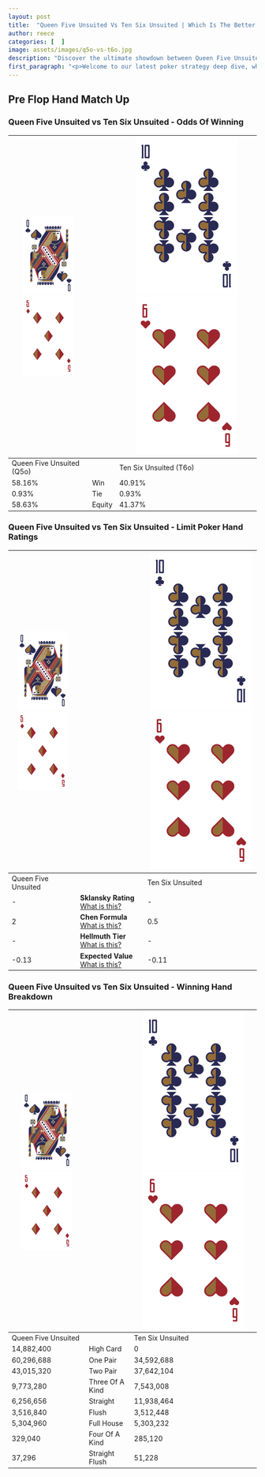 ```yaml
---
layout: post
title:  "Queen Five Unsuited Vs Ten Six Unsuited | Which Is The Better Hand In Poker? A Complete Guide"
author: reece
categories: [  ]
image: assets/images/q5o-vs-t6o.jpg
description: "Discover the ultimate showdown between Queen Five Unsuited and Ten Six Unsuited in poker! Uncover the odds, strategies, and scenarios where one hand triumphs over the other. Get ready to up your poker game with this thrilling analysis."
first_paragraph: "<p>Welcome to our latest poker strategy deep dive, where we're pitting two distinct hands against each other in a high-stakes showdown: Queen Five Unsuited vs Ten Six Unsuited.</p><p>In the dynamic world of poker, every decision counts, and knowing which hand holds the upper hand is key to your success at the table.</p><p>In this article, we'll dissect these two hands, explore the scenarios where one dominates the other, and equip you with the knowledge to make strategic choices that can tip the odds in your favor.</p><p>Get ready to unravel the intriguing dynamics of these poker hands and elevate your game to new heights.</p>"
---
```




[comment]: # (sp0)

## Pre Flop Hand Match Up

<div class="table hand-ratings" markdown="1"> 



### Queen Five Unsuited vs Ten Six Unsuited - Odds Of Winning


    
| ![image info](assets/images/hand1/Q.png) ![image info](assets/images/hand1/5o.png) |  | ![image info](assets/images/hand2/T.png) ![image info](assets/images/hand2/6o.png) |
| -------- | -------- | -------- |
| Queen Five Unsuited (Q5o) |  | Ten Six Unsuited (T6o) |
| 58.16% | Win | 40.91% |
| 0.93% | Tie | 0.93% |
| 58.63% | Equity | 41.37% |




[comment]: # (sp1)



### Queen Five Unsuited vs Ten Six Unsuited - Limit Poker Hand Ratings


    
| ![image info](assets/images/hand1/Q.png) ![image info](assets/images/hand1/5o.png) |  | ![image info](assets/images/hand2/T.png) ![image info](assets/images/hand2/6o.png) |
| -------- | -------- | -------- |
| Queen Five Unsuited |  | Ten Six Unsuited |
| - | **Sklansky Rating** [What is this?](/sklansky-rating-explained) | - |
| 2 | **Chen Formula** [What is this?](/chen-formula-explained) | 0.5 |
| - | **Hellmuth Tier** [What is this?](/Hellmuth-tier-explained) | - |
| -0.13 | **Expected Value** [What is this?](/expected-value-explained) | -0.11 |




[comment]: # (sp2)



### Queen Five Unsuited vs Ten Six Unsuited - Winning Hand Breakdown


    
| ![image info](assets/images/hand1/Q.png) ![image info](assets/images/hand1/5o.png) |  | ![image info](assets/images/hand2/T.png) ![image info](assets/images/hand2/6o.png) |
| -------- | -------- | -------- |
| Queen Five Unsuited |  | Ten Six Unsuited |
| 14,882,400 | High Card | 0 |
| 60,296,688 | One Pair | 34,592,688 |
| 43,015,320 | Two Pair | 37,642,104 |
| 9,773,280 | Three Of A Kind | 7,543,008 |
| 6,256,656 | Straight | 11,938,464 |
| 3,516,840 | Flush | 3,512,448 |
| 5,304,960 | Full House | 5,303,232 |
| 329,040 | Four Of A Kind | 285,120 |
| 37,296 | Straight Flush | 51,228 |




[comment]: # (sp3)



</div>

[comment]: # (sp4)



[comment]: # (sp5)

